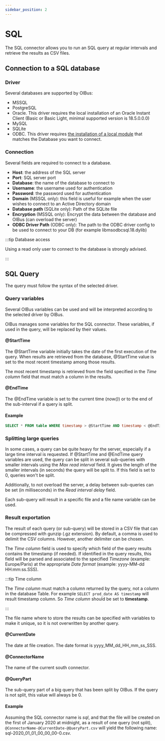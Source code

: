 ```yaml
---
sidebar_position: 2
---
```


# SQL
The SQL connector allows you to run an SQL query at regular intervals and retrieve the results as CSV files.

## Connection to a SQL database
### Driver
Several databases are supported by OIBus:
- MSSQL
- PostgreSQL
- Oracle. This driver requires the local installation of an Oracle Instant Client (Basic or Basic Light, minimal supported version is 18.5.0.0.0)
- MySQL
- SQLite
- ODBC. This driver requires [the installation of a local module](docs/guide/advanced/sql-with-odbc.md) that matches the 
Database you want to connect.

### Connection 
Several fields are required to connect to a database.

- **Host**: the address of the SQL server
- **Port**: SQL server port
- **Database**: the name of the database to connect to
- **Username**: the username used for authentication
- **Password**: the password used for authentication
- **Domain** (MSSQL only): this field is useful for example when the user wishes to connect to an Active Directory domain
- **Database path** (SQLite only): Path of the SQLite file 
- **Encryption** (MSSQL only): Encrypt the data between the database and OIBus (can overload the server)
- **ODBC Driver Path** (ODBC only): The path to the ODBC driver config to be used to connect to your DB (for example libmsodbcsql.18.dylib) 

:::tip Database access

Using a read only user to connect to the database is strongly advised.

:::

## SQL Query
The query must follow the syntax of the selected driver. 

### Query variables
Several OIBus variables can be used and will be interpreted according to the selected driver by OIBus.

OIBus manages some variables for the SQL connector. These variables, if used in the query, will be replaced by their 
values.

#### @StartTime
The @StartTime variable initially takes the date of the first execution of the query. When results are retrieved from
the database, @StartTime value is set to the most recent timestamp among those results.

The most recent timestamp is retrieved from the field specified in the _Time column_ field that must match a 
column in the results.

#### @EndTime
The @EndTime variable is set to the current time (_now()_) or to the end of the sub-interval if a query is split.

#### Example
```sql
SELECT * FROM table WHERE timestamp > @StartTime AND timestamp < @EndTime
```


### Splitting large queries
In some cases, a query can be quite heavy for the server, especially if a large time interval is requested. If 
@StartTime and @EndTime query variables are used, the query can be split in several sub-queries with smaller intervals
using the _Max read interval_ field. It gives the length of the smaller intervals (in seconds) the query will be split 
to. If this field is set to 0, queries won't be split.

Additionally, to not overload the server, a delay between sub-queries can be set (in milliseconds) in the _Read interval 
delay_ field.

Each sub-query will result in a specific file and a file name variable can be used.

### Result exportation
The result of each query (or sub-query) will be stored in a CSV file that can be compressed with gunzip (.gz extension).
By default, a comma is used to delimit the CSV columns. However, another delimiter can be chosen.

The _Time column_ field is used to specify which field of the query results contains the timestamp (if needed). If 
identified in the query results, this field will be parsed and associated to the specified _Timezone_ (example: 
Europe/Paris) at the appropriate _Date format_ (example: yyyy-MM-dd HH:mm:ss.SSS).

:::tip Time column

The _Time column_ must match a column returned by the query, not a column in the database Table. For example
`SELECT prod_date AS timestamp` will result timestamp column. So _Time column_ should be set to **timestamp**.

:::

The file name where to store the results can be specified with variables to make it unique, so it is not overwritten by 
another query.

#### @CurrentDate
The date at file creation. The date format is yyyy_MM_dd_HH_mm_ss_SSS.

#### @ConnectorName
The name of the current south connector.

#### @QueryPart
The sub-query part of a big query that has been split by OIBus. If the query is not split, this value will always be 0.

#### Example
Assuming the SQL connector name is _sql_, and that the file will be created on the first of January 2020 at midnight, as 
a result of one query (not split), `@ConnectorName-@CurrentDate-@QueryPart.csv` will yield the following name: 
sql-2020_01_01_00_00_00-0.csv.
